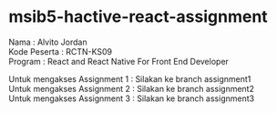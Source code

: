 # msib5-hactive-react-assignment

Nama : Alvito Jordan\
Kode Peserta : RCTN-KS09\
Program : React and React Native For Front End Developer

Untuk mengakses Assignment 1 : Silakan ke branch assignment1\
Untuk mengakses Assignment 2 : Silakan ke branch assignment2\
Untuk mengakses Assignment 3 : Silakan ke branch assignment3
